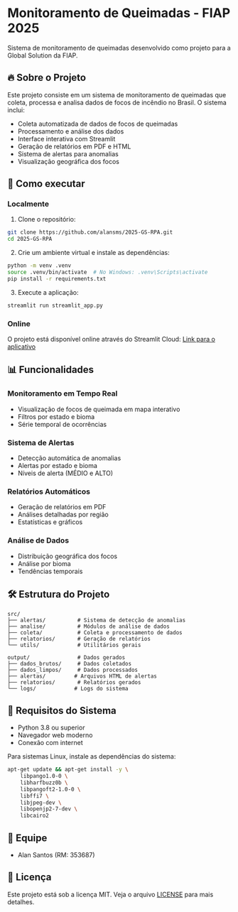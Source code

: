# Monitoramento de Queimadas - FIAP 2025

Sistema de monitoramento de queimadas desenvolvido como projeto para a Global Solution da FIAP.

## 🔥 Sobre o Projeto

Este projeto consiste em um sistema de monitoramento de queimadas que coleta, processa e analisa dados de focos de incêndio no Brasil. O sistema inclui:

- Coleta automatizada de dados de focos de queimadas
- Processamento e análise dos dados
- Interface interativa com Streamlit
- Geração de relatórios em PDF e HTML
- Sistema de alertas para anomalias
- Visualização geográfica dos focos

## 🚀 Como executar

### Localmente

1. Clone o repositório:
```bash
git clone https://github.com/alansms/2025-GS-RPA.git
cd 2025-GS-RPA
```

2. Crie um ambiente virtual e instale as dependências:
```bash
python -m venv .venv
source .venv/bin/activate  # No Windows: .venv\Scripts\activate
pip install -r requirements.txt
```

3. Execute a aplicação:
```bash
streamlit run streamlit_app.py
```

### Online

O projeto está disponível online através do Streamlit Cloud:
[Link para o aplicativo](https://2025-gs-rpa.streamlit.app/)

## 📊 Funcionalidades

### Monitoramento em Tempo Real
- Visualização de focos de queimada em mapa interativo
- Filtros por estado e bioma
- Série temporal de ocorrências

### Sistema de Alertas
- Detecção automática de anomalias
- Alertas por estado e bioma
- Níveis de alerta (MÉDIO e ALTO)

### Relatórios Automáticos
- Geração de relatórios em PDF
- Análises detalhadas por região
- Estatísticas e gráficos

### Análise de Dados
- Distribuição geográfica dos focos
- Análise por bioma
- Tendências temporais

## 🛠 Estrutura do Projeto

```
src/
├── alertas/          # Sistema de detecção de anomalias
├── analise/          # Módulos de análise de dados
├── coleta/           # Coleta e processamento de dados
├── relatorios/       # Geração de relatórios
└── utils/            # Utilitários gerais

output/               # Dados gerados
├── dados_brutos/     # Dados coletados
├── dados_limpos/     # Dados processados
├── alertas/         # Arquivos HTML de alertas
├── relatorios/       # Relatórios gerados
└── logs/            # Logs do sistema
```

## 📝 Requisitos do Sistema

- Python 3.8 ou superior
- Navegador web moderno
- Conexão com internet

Para sistemas Linux, instale as dependências do sistema:
```bash
apt-get update && apt-get install -y \
    libpango1.0-0 \
    libharfbuzz0b \
    libpangoft2-1.0-0 \
    libffi7 \
    libjpeg-dev \
    libopenjp2-7-dev \
    libcairo2
```

## 👥 Equipe

- Alan Santos (RM: 353687)

## 📄 Licença

Este projeto está sob a licença MIT. Veja o arquivo [LICENSE](LICENSE) para mais detalhes.
